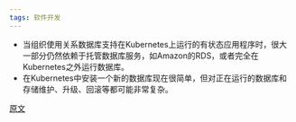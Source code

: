 ```yaml
---
tags: 软件开发
---
```




* 当组织使用关系数据库支持在Kubernetes上运行的有状态应用程序时，很大一部分仍然依赖于托管数据库服务，如Amazon的RDS，或者完全在Kubernetes之外运行数据库。
* 在Kubernetes中安装一个新的数据库现在很简单，但对正在运行的数据库和存储维护、升级、回滚等都可能非常复杂。



[原文](https://mp.weixin.qq.com/s/ic_GhaUgCRfzPy6_D8mRbg)